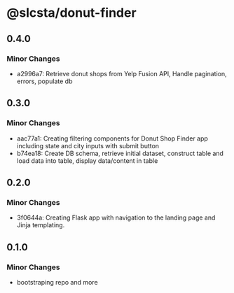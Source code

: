 # @slcsta/donut-finder

## 0.4.0

### Minor Changes

- a2996a7: Retrieve donut shops from Yelp Fusion API, Handle pagination, errors, populate db

## 0.3.0

### Minor Changes

- aac77a1: Creating filtering components for Donut Shop Finder app including state and city inputs with submit button
- b74ea18: Create DB schema, retrieve initial dataset, construct table and load data into table, display data/content in table

## 0.2.0

### Minor Changes

- 3f0644a: Creating Flask app with navigation to the landing page and Jinja templating.

## 0.1.0

### Minor Changes

- bootstraping repo
  and more
